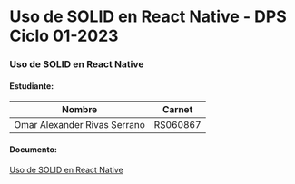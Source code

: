 # Uso de SOLID en React Native - DPS Ciclo 01-2023

### Uso de SOLID en React Native

#### Estudiante:

| Nombre  | Carnet |
|----------|----------|
| Omar Alexander Rivas Serrano | RS060867 |


#### Documento:

[Uso de SOLID en React Native](/Principios%20SOLID.pdf)

